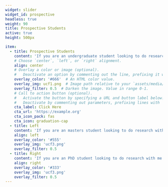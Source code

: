 ```yaml
---
widget: slider
widget_id: prospective
headless: true
weight: 90
title: Prospective Students
active: true
height: 500px

item:
  - title: Prospective Students
    content: 'If you are an undergraduate student looking to do research with me please click below.'
    # Choose `center`, `left`, or `right` alignment.
    align: center
    # Overlay a color or image (optional).
    #   Deactivate an option by commenting out the line, prefixing it with `#`.
    overlay_color: '#666'  # An HTML color value.
    overlay_img: ucf1.png  # Image path relative to your `assets/media/` folder
    overlay_filter: 0.5  # Darken the image. Value in range 0-1.
    # Call to action button (optional).
    #   Activate the button by specifying a URL and button label below.
    #   Deactivate by commenting out parameters, prefixing lines with `#`.
    cta_label: Click Here
    cta_url: 'https://example.org'
    cta_icon_pack: fas
    cta_icon: graduation-cap
  - title: Left
    content: 'If you are an masters student looking to do research with me please click below.'
    align: left
    overlay_color: '#555'
    overlay_img: 'ucf3.png'
    overlay_filter: 0.5
  - title: Right
    content: 'If you are an PhD student looking to do research with me please click below.'
    align: right
    overlay_color: '#333'
    overlay_img: 'ucf3.png'
    overlay_filter: 0.5
---
```

